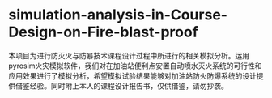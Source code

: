 # simulation-analysis-in-Course-Design-on-Fire-blast-proof
本项目为进行防灭火与防暴技术课程设计过程中所进行的相关模拟分析。运用pyrosim火灾模拟软件，我们对在加油站便利点安置自动喷水灭火系统的可行性和应用效果进行了模拟分析，希望模拟试验结果能够对加油站防火防爆系统的设计提供借鉴经验。同时附上本人的课程设计报告书，仅供借鉴，请勿抄袭。
